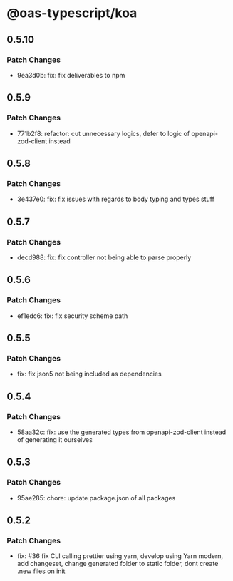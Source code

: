 # @oas-typescript/koa

## 0.5.10

### Patch Changes

- 9ea3d0b: fix: fix deliverables to npm

## 0.5.9

### Patch Changes

- 771b2f8: refactor: cut unnecessary logics, defer to logic of openapi-zod-client instead

## 0.5.8

### Patch Changes

- 3e437e0: fix: fix issues with regards to body typing and types stuff

## 0.5.7

### Patch Changes

- decd988: fix: fix controller not being able to parse properly

## 0.5.6

### Patch Changes

- ef1edc6: fix: fix security scheme path

## 0.5.5

### Patch Changes

- fix: fix json5 not being included as dependencies

## 0.5.4

### Patch Changes

- 58aa32c: fix: use the generated types from openapi-zod-client instead of generating it ourselves

## 0.5.3

### Patch Changes

- 95ae285: chore: update package.json of all packages

## 0.5.2

### Patch Changes

- fix: #36 fix CLI calling prettier using yarn, develop using Yarn modern, add changeset, change generated folder to static folder, dont create .new files on init
